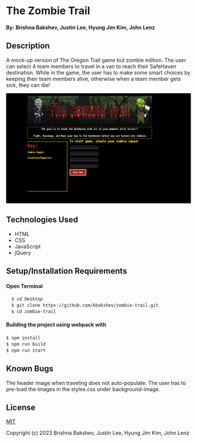 # The Zombie Trail

#### By: Brishna Bakshev, Justin Lee, Hyung Jim Kim, John Lenz

## Description

A mock-up version of The Oregon Trail game but zombie edition. The user can select 4 team members to travel in a van to reach their SafeHaven destination. While in the game, the user has to make some smart choices by keeping their team members alive, otherwise when a team member gets sick, they can die!  

![final screen](/src/assets/images/preview.png)

## Technologies Used

* HTML
* CSS
* JavaScript
* jQuery

## Setup/Installation Requirements

#### Open Terminal
```sh
  $ cd Desktop
  $ git clone https://github.com/bbakshev/zombie-trail.git
  $ cd zombie-trail
```

#### Building the project using webpack with
```sh
$ npm install
$ npm run build
$ npm run start
```
## Known Bugs

The header image when traveling does not auto-populate. The user has to pre-load the images in the styles.css under background-image. 

## License

[MIT](https://github.com/noh24/currency-converter/blob/main/license.txt)

Copyright (c) 2023 Brishna Bakshev, Justin Lee, Hyung Jim Kim, John Lenz